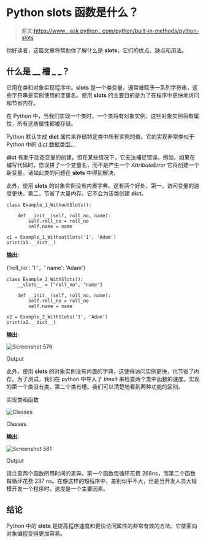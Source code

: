 # Python __slots__ 函数是什么？

> 原文:[https://www . ask python . com/python/built-in-methods/python-slots](https://www.askpython.com/python/built-in-methods/python-slots)

你好读者，这篇文章将帮助你了解什么是 __slots__，它们的优点、缺点和用法。

## 什么是 __ 槽 _ _？

它用在类和对象实现程序中。__slots__ 是一个类变量，通常被赋予一系列字符串，这些字符串是实例使用的变量名。使用 __slots__ 的主要目的是为了在程序中更快地访问和节省内存。

在 Python 中，当我们实现一个类时，一个类将有对象实例，这些对象实例将有属性，所有这些属性都被存储。

Python 默认生成 __dict__ 属性来存储特定类中所有实例的值。它的实现非常类似于 Python 中的 [dict 数据类型。](https://www.askpython.com/python/dictionary/python-dictionary-dict-tutorial)

__dict__ 有助于动态变量的创建，但在某些情况下，它无法捕捉错误。例如，如果在编写代码时，您误拼了一个变量名，而不是产生一个 *AttributeError* 它将创建一个新变量。诸如此类的问题在 __slots__ 中得到解决。

此外，使用 __slots__ 的对象实例没有内置字典。这有两个好处，第一，访问变量的速度更快，第二，节省了大量内存。它不会为该类创建 __dict__。

```
class Example_1_WithoutSlots():

    def __init__(self, roll_no, name):
        self.roll_no = roll_no
        self.name = name

x1 = Example_1_WithoutSlots('1', 'Adam')
print(x1.__dict__) 

```

**输出:**

{'roll_no': '1 '，' name': 'Adam'}

```
class Example_2_WithSlots():
    __slots__ = ["roll_no", "name"]

    def __init__(self, roll_no, name):
        self.roll_no = roll_no
        self.name = name

x2 = Example_2_WithSlots('1', 'Adam')
print(x2.__dict__)

```

**输出:**

![Screenshot 576](../Images/a64a66b0b5986240f3dc42aadc054b3a.png)

Output

此外，使用 __slots__ 的对象实例没有内置的字典，这使得访问实例更快，也节省了内存。为了测试，我们在 python 中导入了 *timeit* 来检查两个类中函数的速度。实现的第一个类没有类，第二个类有槽。我们可以清楚地看到两种功能的区别。

实现类和函数

![Classes](../Images/31e582c45dcfe637a6c6167244bc83c2.png)

Classes

**输出:**

![Screenshot 581](../Images/b506039a2cf9239971aa175a2c85e8bb.png)

Output

请注意两个函数所用时间的差异。第一个函数每循环花费 268ns，而第二个函数每循环花费 237 ns。在像这样的短程序中，差别似乎不大，但是当开发人员大规模开发一个程序时，速度是一个主要因素。

## 结论

Python 中的 __slots__ 是提高程序速度和更快访问属性的非常有效的方法。它使面向对象编程变得更加容易。